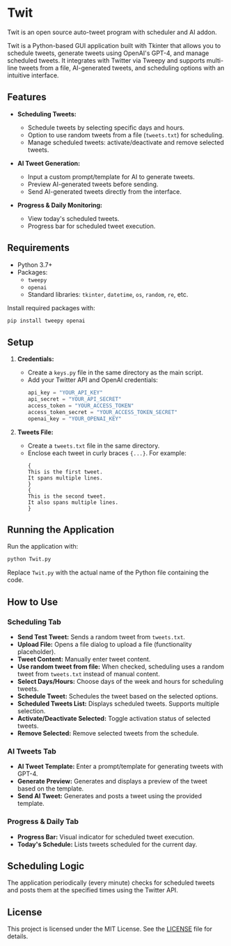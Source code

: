 # Twit
Twit is an open source auto-tweet program with scheduler and AI addon.

Twit is a Python-based GUI application built with Tkinter that allows you to schedule tweets, generate tweets using OpenAI's GPT-4, and manage scheduled tweets. It integrates with Twitter via Tweepy and supports multi-line tweets from a file, AI-generated tweets, and scheduling options with an intuitive interface.

## Features

- **Scheduling Tweets:**
  - Schedule tweets by selecting specific days and hours.
  - Option to use random tweets from a file (`tweets.txt`) for scheduling.
  - Manage scheduled tweets: activate/deactivate and remove selected tweets.

- **AI Tweet Generation:**
  - Input a custom prompt/template for AI to generate tweets.
  - Preview AI-generated tweets before sending.
  - Send AI-generated tweets directly from the interface.

- **Progress & Daily Monitoring:**
  - View today's scheduled tweets.
  - Progress bar for scheduled tweet execution.

## Requirements

- Python 3.7+
- Packages:
  - `tweepy`
  - `openai`
  - Standard libraries: `tkinter`, `datetime`, `os`, `random`, `re`, etc.

Install required packages with:
```bash
pip install tweepy openai
```

## Setup

1. **Credentials:**
   - Create a `keys.py` file in the same directory as the main script.
   - Add your Twitter API and OpenAI credentials:
     ```python
     api_key = "YOUR_API_KEY"
     api_secret = "YOUR_API_SECRET"
     access_token = "YOUR_ACCESS_TOKEN"
     access_token_secret = "YOUR_ACCESS_TOKEN_SECRET"
     openai_key = "YOUR_OPENAI_KEY"
     ```

2. **Tweets File:**
   - Create a `tweets.txt` file in the same directory.
   - Enclose each tweet in curly braces `{...}`. For example:
     ```
     {
     This is the first tweet.
     It spans multiple lines.
     }
     {
     This is the second tweet.
     It also spans multiple lines.
     }
     ```

## Running the Application

Run the application with:
```bash
python Twit.py
```
Replace `Twit.py` with the actual name of the Python file containing the code.

## How to Use

### Scheduling Tab
- **Send Test Tweet:** Sends a random tweet from `tweets.txt`.
- **Upload File:** Opens a file dialog to upload a file (functionality placeholder).
- **Tweet Content:** Manually enter tweet content.
- **Use random tweet from file:** When checked, scheduling uses a random tweet from `tweets.txt` instead of manual content.
- **Select Days/Hours:** Choose days of the week and hours for scheduling tweets.
- **Schedule Tweet:** Schedules the tweet based on the selected options.
- **Scheduled Tweets List:** Displays scheduled tweets. Supports multiple selection.
- **Activate/Deactivate Selected:** Toggle activation status of selected tweets.
- **Remove Selected:** Remove selected tweets from the schedule.

### AI Tweets Tab
- **AI Tweet Template:** Enter a prompt/template for generating tweets with GPT-4.
- **Generate Preview:** Generates and displays a preview of the tweet based on the template.
- **Send AI Tweet:** Generates and posts a tweet using the provided template.

### Progress & Daily Tab
- **Progress Bar:** Visual indicator for scheduled tweet execution.
- **Today's Schedule:** Lists tweets scheduled for the current day.

## Scheduling Logic

The application periodically (every minute) checks for scheduled tweets and posts them at the specified times using the Twitter API.

## License

This project is licensed under the MIT License. See the [LICENSE](LICENSE) file for details.
